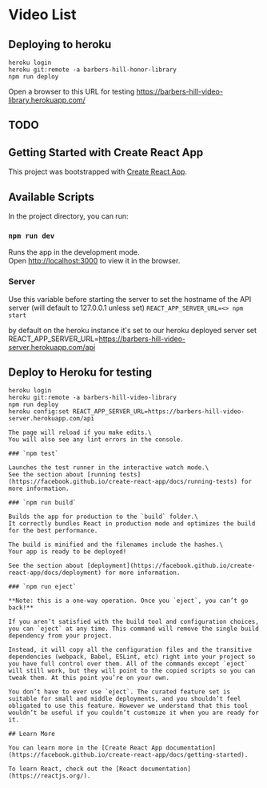 # Video List

## Deploying to heroku

```~~~bash
heroku login
heroku git:remote -a barbers-hill-honor-library
npm run deploy
```

Open a browser to this URL for testing
https://barbers-hill-video-library.herokuapp.com/

## TODO

## Getting Started with Create React App

This project was bootstrapped with [Create React App](https://github.com/facebook/create-react-app).

## Available Scripts

In the project directory, you can run:

### `npm run dev`

Runs the app in the development mode.\
Open [http://localhost:3000](http://localhost:3000) to view it in the browser.

### Server

Use this variable before starting the server to set the hostname of the API server (will default to 127.0.0.1 unless set)
`REACT_APP_SERVER_URL=<> npm start`

by default on the heroku instance it's set to our heroku deployed server
set REACT_APP_SERVER_URL=https://barbers-hill-video-server.herokuapp.com/api

## Deploy to Heroku for testing

```~~~bash
heroku login
heroku git:remote -a barbers-hill-video-library
npm run deploy
heroku config:set REACT_APP_SERVER_URL=https://barbers-hill-video-server.herokuapp.com/api

The page will reload if you make edits.\
You will also see any lint errors in the console.

### `npm test`

Launches the test runner in the interactive watch mode.\
See the section about [running tests](https://facebook.github.io/create-react-app/docs/running-tests) for more information.

### `npm run build`

Builds the app for production to the `build` folder.\
It correctly bundles React in production mode and optimizes the build for the best performance.

The build is minified and the filenames include the hashes.\
Your app is ready to be deployed!

See the section about [deployment](https://facebook.github.io/create-react-app/docs/deployment) for more information.

### `npm run eject`

**Note: this is a one-way operation. Once you `eject`, you can’t go back!**

If you aren’t satisfied with the build tool and configuration choices, you can `eject` at any time. This command will remove the single build dependency from your project.

Instead, it will copy all the configuration files and the transitive dependencies (webpack, Babel, ESLint, etc) right into your project so you have full control over them. All of the commands except `eject` will still work, but they will point to the copied scripts so you can tweak them. At this point you’re on your own.

You don’t have to ever use `eject`. The curated feature set is suitable for small and middle deployments, and you shouldn’t feel obligated to use this feature. However we understand that this tool wouldn’t be useful if you couldn’t customize it when you are ready for it.

## Learn More

You can learn more in the [Create React App documentation](https://facebook.github.io/create-react-app/docs/getting-started).

To learn React, check out the [React documentation](https://reactjs.org/).
```
